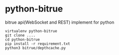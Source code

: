 # python-bitrue
bitrue api(WebSocket and REST) implement for python


``` shell
virtualenv python-bitrue
git clone ....
cd python-bitrue
pip install -r requirement.txt
python3 bitrue/depthcache.py
```